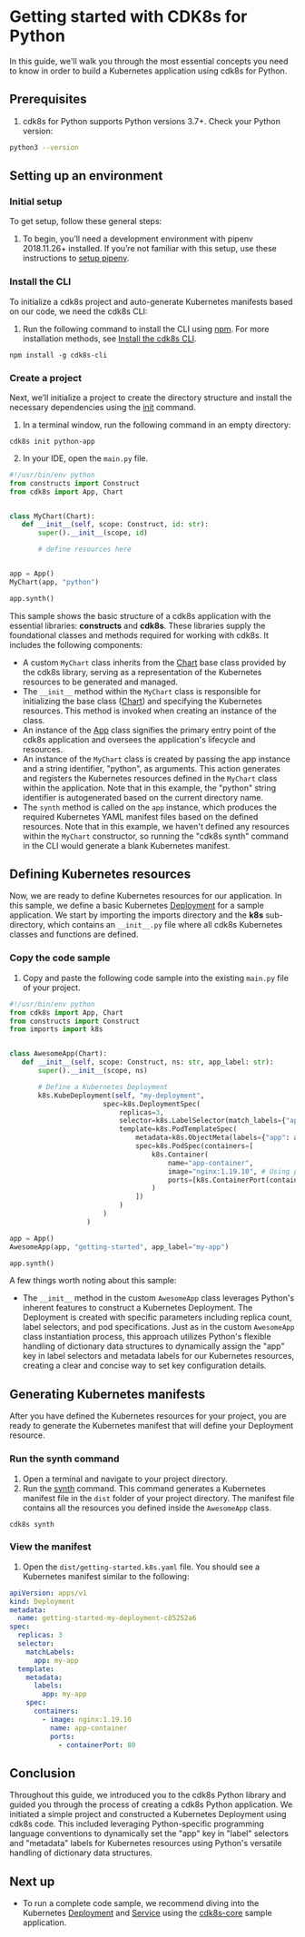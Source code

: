 # Getting started with CDK8s for Python
In this guide, we'll walk you through the most essential concepts you need to know in order to build a Kubernetes application using cdk8s for Python.

## Prerequisites
1. cdk8s for Python supports Python versions 3.7+. Check your Python version:
```bash
python3 --version
```

## Setting up an environment
### Initial setup
To get setup, follow these general steps:

1. To begin, you’ll need a development environment with pipenv 2018.11.26+ installed. If you’re not familiar with this setup, use these instructions to [setup pipenv](https://pipenv.pypa.io/en/latest/install/).

### Install the CLI
To initialize a cdk8s project and auto-generate Kubernetes manifests based on our code, we need the cdk8s CLI:

1. Run the following command to install the CLI using [npm](https://docs.npmjs.com/downloading-and-installing-node-js-and-npm). For more installation methods, see [Install the cdk8s CLI](cli/installation.md).
```console
npm install -g cdk8s-cli
```

### Create a project
Next, we’ll initialize a project to create the directory structure and install the necessary dependencies using the [init](https://cdk8s.io/docs/latest/cli/init/) command. 

1. In a terminal window, run the following command in an empty directory: 
```console
cdk8s init python-app
```

2. In your IDE, open the `main.py` file. 
```python
#!/usr/bin/env python
from constructs import Construct
from cdk8s import App, Chart


class MyChart(Chart):
   def __init__(self, scope: Construct, id: str):
       super().__init__(scope, id)

       # define resources here


app = App()
MyChart(app, "python")

app.synth()
```

This sample shows the basic structure of a cdk8s application with the essential libraries: **constructs** and **cdk8s**. These libraries supply the foundational classes and methods required for working with cdk8s. It includes the following components:

   * A custom `MyChart` class inherits from the [Chart](https://cdk8s.io/docs/latest/reference/cdk8s/python/#chart) base class provided by the cdk8s library, serving as a representation of the Kubernetes resources to be generated and managed.
   * The `__init__` method within the `MyChart` class is responsible for initializing the base class ([Chart](https://cdk8s.io/docs/latest/reference/cdk8s/python/#chart)) and specifying the Kubernetes resources. This method is invoked when creating an instance of the class.
   * An instance of the [App](https://cdk8s.io/docs/latest/reference/cdk8s/python/#app) class signifies the primary entry point of the cdk8s application and oversees the application's lifecycle and resources.
   * An instance of the `MyChart` class is created by passing the app instance and a string identifier, "python", as arguments. This action generates and registers the Kubernetes resources defined in the `MyChart` class within the application. Note that in this example, the "python" string identifier is autogenerated based on the current directory name.
   * The `synth` method is called on the `app` instance, which produces the required Kubernetes YAML manifest files based on the defined resources. Note that in this example, we haven't defined any resources within the `MyChart` constructor, so running the "cdk8s synth" command in the CLI would generate a blank Kubernetes manifest.

## Defining Kubernetes resources
Now, we are ready to define Kubernetes resources for our application. In this sample, we define a basic Kubernetes [Deployment](https://kubernetes.io/docs/concepts/workloads/controllers/deployment/) for a sample application. We start by importing the imports directory and the **k8s** sub-directory, which contains an `__init__.py` file where all cdk8s Kubernetes classes and functions are defined.

### Copy the code sample
1. Copy and paste the following code sample into the existing `main.py` file of your project.
```python
#!/usr/bin/env python
from cdk8s import App, Chart
from constructs import Construct
from imports import k8s


class AwesomeApp(Chart):
   def __init__(self, scope: Construct, ns: str, app_label: str):
       super().__init__(scope, ns)

       # Define a Kubernetes Deployment
       k8s.KubeDeployment(self, "my-deployment",
                       spec=k8s.DeploymentSpec(
                           replicas=3,
                           selector=k8s.LabelSelector(match_labels={"app": app_label}),
                           template=k8s.PodTemplateSpec(
                               metadata=k8s.ObjectMeta(labels={"app": app_label}),
                               spec=k8s.PodSpec(containers=[
                                   k8s.Container(
                                       name="app-container",
                                       image="nginx:1.19.10", # Using public nginx image
                                       ports=[k8s.ContainerPort(container_port=80)] # Nginx listens on port 80 by default
                                   )
                               ])
                           )
                       )
                   )

app = App()
AwesomeApp(app, "getting-started", app_label="my-app")

app.synth()
```

A few things worth noting about this sample:

- The `__init__` method in the custom `AwesomeApp` class leverages Python's inherent features to construct a Kubernetes Deployment. The Deployment is created with specific parameters including replica count, label selectors, and pod specifications. Just as in the custom `AwesomeApp` class instantiation process, this approach utilizes Python's flexible handling of dictionary data structures to dynamically assign the "app" key in label selectors and metadata labels for our Kubernetes resources, creating a clear and concise way to set key configuration details.

## Generating Kubernetes manifests
After you have defined the Kubernetes resources for your project, you are ready to generate the Kubernetes manifest that will define your Deployment resource. 

### Run the synth command
1. Open a terminal and navigate to your project directory.
2. Run the [synth](https://cdk8s.io/docs/latest/cli/synth/) command. This command generates a Kubernetes manifest file in the `dist` folder of your project directory. The manifest file contains all the resources you defined inside the `AwesomeApp` class.
```console
cdk8s synth
```

### View the manifest
1. Open the `dist/getting-started.k8s.yaml` file. You should see a Kubernetes manifest similar to the following:
```yaml
apiVersion: apps/v1
kind: Deployment
metadata:
  name: getting-started-my-deployment-c85252a6
spec:
  replicas: 3
  selector:
    matchLabels:
      app: my-app
  template:
    metadata:
      labels:
        app: my-app
    spec:
      containers:
        - image: nginx:1.19.10
          name: app-container
          ports:
            - containerPort: 80
```

## Conclusion
Throughout this guide, we introduced you to the cdk8s Python library and guided you through the process of creating a cdk8s Python application. We initiated a simple project and constructed a Kubernetes Deployment using cdk8s code. This included leveraging Python-specific programming language conventions to dynamically set the "app" key in "label" selectors and "metadata" labels for Kubernetes resources using Python's versatile handling of dictionary data structures. 

## Next up
- To run a complete code sample, we recommend diving into the Kubernetes [Deployment](https://kubernetes.io/docs/concepts/workloads/controllers/deployment/) and [Service](https://kubernetes.io/docs/concepts/services-networking/service/) using the [cdk8s-core](https://github.com/cdk8s-team/cdk8s-examples/blob/main/python/cdk8s-core/main.py) sample application.

